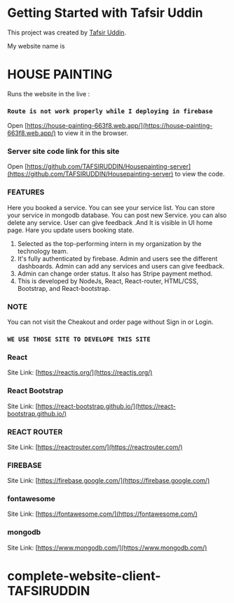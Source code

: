 # Getting Started with Tafsir Uddin

This project was created by [Tafsir Uddin](https://www.facebook.com/profile.php?id=100008669771700).

My website name is
# HOUSE PAINTING

Runs the website in the live :
### `Route is not work properly while I deploying in firebase`
Open [https://house-painting-663f8.web.app/](https://house-painting-663f8.web.app/) to view it in the browser.

### Server site code link for this site

Open [https://github.com/TAFSIRUDDIN/Housepainting-server](https://github.com/TAFSIRUDDIN/Housepainting-server) to view the code.

### FEATURES

Here you booked a service. You can see your service list. You can store your service in mongodb database. You can post new Service. you can also delete any service.
User can give feedback .And It is visible in UI home page. 
Hare you update users booking state.

1. Selected as the top-performing intern in my organization by the
technology team.
2. It's fully authenticated by firebase. Admin and users see the different
dashboards. Admin can add any services and users can give feedback.
3. Admin can change order status. It also has Stripe payment method.
4. This is developed by NodeJs, React, React-router, HTML/CSS, Bootstrap,
and React-bootstrap.

### NOTE
You can not visit the Cheakout and order page without Sign in or Login.


### `WE USE THOSE SITE TO DEVELOPE THIS SITE `


### React

Site Link: [https://reactjs.org/](https://reactjs.org/)

### React Bootstrap

Site Link: [https://react-bootstrap.github.io/](https://react-bootstrap.github.io/)

### REACT ROUTER

Site Link: [https://reactrouter.com/](https://reactrouter.com/)

### FIREBASE

Site Link: [https://firebase.google.com/](https://firebase.google.com/)
### fontawesome

Site Link: [https://fontawesome.com/](https://fontawesome.com/)
### mongodb

Site Link: [https://www.mongodb.com/](https://www.mongodb.com/)













# complete-website-client-TAFSIRUDDIN
